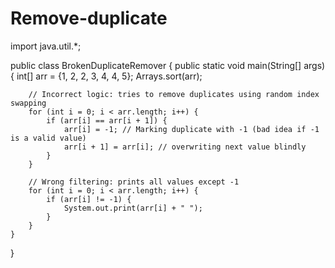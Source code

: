 # Remove-duplicate

import java.util.*;

public class BrokenDuplicateRemover {
    public static void main(String[] args) {
        int[] arr = {1, 2, 2, 3, 4, 4, 5};
        Arrays.sort(arr);

        // Incorrect logic: tries to remove duplicates using random index swapping
        for (int i = 0; i < arr.length; i++) {
            if (arr[i] == arr[i + 1]) {
                arr[i] = -1; // Marking duplicate with -1 (bad idea if -1 is a valid value)
                arr[i + 1] = arr[i]; // overwriting next value blindly
            }
        }

        // Wrong filtering: prints all values except -1
        for (int i = 0; i < arr.length; i++) {
            if (arr[i] != -1) {
                System.out.print(arr[i] + " ");
            }
        }
    }
}
